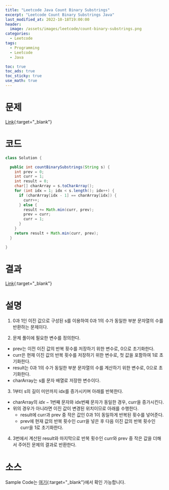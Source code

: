 ```yaml
---
title: "Leetcode Java Count Binary Substrings"
excerpt: "Leetcode Count Binary Substrings Java"
last_modified_at: 2022-10-18T19:00:00
header:
  image: /assets/images/leetcode/count-binary-substrings.png
categories:
  - Leetcode
tags:
  - Programming
  - Leetcode
  - Java

toc: true
toc_ads: true
toc_sticky: true
use_math: true
---
```

# 문제
[Link](https://leetcode.com/problems/count-binary-substrings){:target="_blank"}

# 코드
```java
class Solution {

  public int countBinarySubstrings(String s) {
    int prev = 0;
    int curr = 1;
    int result = 0;
    char[] charArray = s.toCharArray();
    for (int idx = 1; idx < s.length(); idx++) {
      if (charArray[idx - 1] == charArray[idx]) {
        curr++;
      } else {
        result += Math.min(curr, prev);
        prev = curr;
        curr = 1;
      }
    }
    return result + Math.min(curr, prev);
  }

}
```

# 결과
[Link](https://leetcode.com/submissions/detail/825101498/){:target="_blank"}

# 설명
1. 0과 1인 이진 값으로 구성된 s를 이용하여 0과 1의 수가 동일한 부분 문자열의 수를 반환하는 문제이다.

2. 문제 풀이에 필요한 변수를 정의한다.
- prev는 이전 이진 값의 반복 횟수를 저장하기 위한 변수로, 0으로 초기화한다.
- curr은 현재 이진 값의 반복 횟수를 저장하기 위한 변수로, 첫 값을 포함하여 1로 초기화한다.
- result는 0과 1의 수가 동일한 부분 문자열의 수를 계산하기 위한 변수로, 0으로 초기화한다.
- charArray는 s를 문자 배열로 저장한 변수이다.

3. 1부터 s의 길이 미만까지 idx를 증가시키며 아래를 반복한다.
- charArray의 $idx - 1$번째 문자와 idx번째 문자가 동일한 경우, curr을 증가시킨다.
- 위의 경우가 아니라면 이진 값이 변경된 위치이므로 아래를 수행한다.
  - result에 curr과 prev 중 작은 값인 0과 1이 동일하게 반복된 횟수를 넣어준다.
  - prev에 현재 값의 반복 횟수인 curr을 넣은 후 다음 이진 값의 반복 횟수인 curr을 1로 초기화한다.

4. 3번에서 계산된 result와 마지막으로 반복 횟수인 curr와 prev 중 작은 값을 더해서 주어진 문제의 결과로 반환한다.

# 소스
Sample Code는 [여기](https://github.com/GracefulSoul/leetcode/blob/master/src/main/java/gracefulsoul/problems/CountBinarySubstrings.java){:target="_blank"}에서 확인 가능합니다.